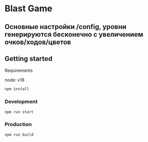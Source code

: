# Blast Game

## Основные настройки /config, уровни генерируются бесконечно с увеличением очков/ходов/цветов

## Getting started

Requirements

node: v18

```sh
npm install
```

### Development

```sh
npm run start
```

### Production

```sh
npm run build
```
